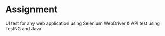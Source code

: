 # Assignment
UI test for any web application using Selenium WebDriver &amp; API test using TestNG and Java
